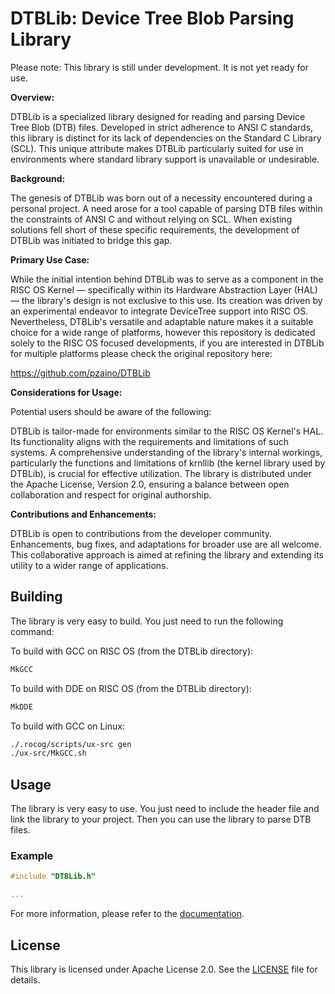 # DTBLib: Device Tree Blob Parsing Library

Please note: This library is still under development. It is not yet ready for use.

**Overview:**

DTBLib is a specialized library designed for reading and parsing Device Tree Blob (DTB) files. Developed in strict adherence to ANSI C standards, this library is distinct for its lack of dependencies on the Standard C Library (SCL). This unique attribute makes DTBLib particularly suited for use in environments where standard library support is unavailable or undesirable.

**Background:**

The genesis of DTBLib was born out of a necessity encountered during a personal project. A need arose for a tool capable of parsing DTB files within the constraints of ANSI C and without relying on SCL. When existing solutions fell short of these specific requirements, the development of DTBLib was initiated to bridge this gap.

**Primary Use Case:**

While the initial intention behind DTBLib was to serve as a component in the RISC OS Kernel — specifically within its Hardware Abstraction Layer (HAL) — the library's design is not exclusive to this use. Its creation was driven by an experimental endeavor to integrate DeviceTree support into RISC OS. Nevertheless, DTBLib's versatile and adaptable nature makes it a suitable choice for a wide range of platforms, however this repository is dedicated solely to the RISC OS focused developments, if you are interested in DTBLib for multiple platforms please check the original repository here:

https://github.com/pzaino/DTBLib

**Considerations for Usage:**

Potential users should be aware of the following:

DTBLib is tailor-made for environments similar to the RISC OS Kernel's HAL. Its functionality aligns with the requirements and limitations of such systems.
A comprehensive understanding of the library's internal workings, particularly the functions and limitations of krnllib (the kernel library used by DTBLib), is crucial for effective utilization.
The library is distributed under the Apache License, Version 2.0, ensuring a balance between open collaboration and respect for original authorship.

**Contributions and Enhancements:**

DTBLib is open to contributions from the developer community. Enhancements, bug fixes, and adaptations for broader use are all welcome. This collaborative approach is aimed at refining the library and extending its utility to a wider range of applications.

## Building

The library is very easy to build. You just need to run the following command:

To build with GCC on RISC OS (from the DTBLib directory):

```bash
MkGCC
```

To build with DDE on RISC OS (from the DTBLib directory):

```bash
MkDDE
```

To build with GCC on Linux:

```bash
./.rocog/scripts/ux-src gen
./ux-src/MkGCC.sh
```

## Usage

The library is very easy to use. You just need to include the header file and link the library to your project. Then you can use the library to parse DTB files.

### Example

```c
#include "DTBLib.h"

...
```

For more information, please refer to the [documentation](doc/README.md).

## License

This library is licensed under Apache License 2.0. See the [LICENSE](LICENSE) file for details.
